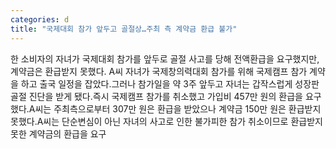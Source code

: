 ```yaml
---
categories: d
title: "국제대회 참가 앞두고 골절상…주최 측 계약금 환급 불가"
---
```

한 소비자의 자녀가 국제대회 참가를 앞두로 골절 사고를 당해 전액환급을 요구했지만, 계약금은 환급받지 못했다. A씨 자녀가 국제창의력대회 참가를 위해 국제캠프 참가 계약을 하고 출국 일정을 잡았다.그러나 참가일을 약 3주 앞두고 자녀는 갑작스럽게 성장판 골절 진단을 받게 됐다.즉시 국제캠프 참가를 취소했고 가입비 457만 원의 환급을 요구했다.A씨는 주최측으로부터 307만 원은 환급을 받았으나 계약금 150만 원은 환급받지 못했다.A씨는 단순변심이 아닌 자녀의 사고로 인한 불가피한 참가 취소이므로 환급받지 못한 계약금의 환급을 요구